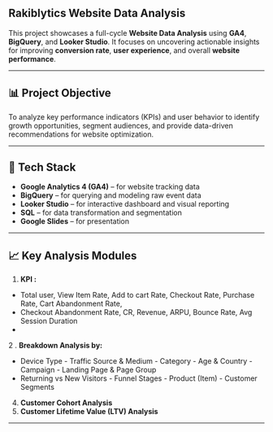 ## Rakiblytics Website Data Analysis

This project showcases a full-cycle **Website Data Analysis** using **GA4**, **BigQuery**, and **Looker Studio**. It focuses on uncovering actionable insights for improving **conversion rate**, **user experience**, and overall **website performance**.

---

## 📊 Project Objective

To analyze key performance indicators (KPIs) and user behavior to identify growth opportunities, segment audiences, and provide data-driven recommendations for website optimization.

---

## 🚀 Tech Stack

- **Google Analytics 4 (GA4)** – for website tracking data  
- **BigQuery** – for querying and modeling raw event data  
- **Looker Studio** – for interactive dashboard and visual reporting  
- **SQL** – for data transformation and segmentation  
- **Google Slides** – for presentation

---

## 📈 Key Analysis Modules

1.  **KPI :**  
- Total user, View Item Rate, Add to cart Rate, Checkout Rate, Purchase Rate, Cart Abandonment Rate,
- Checkout Abandonment Rate, CR, Revenue, ARPU, Bounce Rate, Avg Session Duration
- 
2 . **Breakdown Analysis by:**  
   - Device Type  - Traffic Source & Medium  - Category  - Age & Country   - Campaign   - Landing Page & Page Group  
   - Returning vs New Visitors   - Funnel Stages   - Product (Item)  - Customer Segments

4. **Customer Cohort Analysis**  
5. **Customer Lifetime Value (LTV) Analysis**

---
